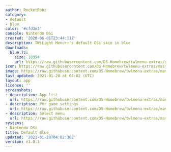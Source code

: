 ```yaml
---
author: RocketRobz
category:
- default
- blue
color: '#cfd3e3'
console: Nintendo DSi
created: '2020-06-01T23:44:11Z'
description: TWiLight Menu++'s default DSi skin in blue
downloads:
  blue.7z:
    size: 18394
    url: https://raw.githubusercontent.com/DS-Homebrew/twlmenu-extras/master/_nds/TWiLightMenu/dsimenu/themes/blue.7z
icon: https://raw.githubusercontent.com/DS-Homebrew/twlmenu-extras/master/_nds/TWiLightMenu/dsimenu/themes/meta/blue/icon.png
image: https://raw.githubusercontent.com/DS-Homebrew/twlmenu-extras/master/_nds/TWiLightMenu/dsimenu/themes/meta/blue/icon.png
last_updated: 2021-01-28 at 04:02 (UTC)
layout: app
license: ''
screenshots:
- description: App list
  url: https://raw.githubusercontent.com/DS-Homebrew/twlmenu-extras/master/_nds/TWiLightMenu/dsimenu/themes/meta/blue/screenshots/app-list.png
- description: Per game settings
  url: https://raw.githubusercontent.com/DS-Homebrew/twlmenu-extras/master/_nds/TWiLightMenu/dsimenu/themes/meta/blue/screenshots/per-game-settings.png
- description: Select menu
  url: https://raw.githubusercontent.com/DS-Homebrew/twlmenu-extras/master/_nds/TWiLightMenu/dsimenu/themes/meta/blue/screenshots/select-menu.png
systems:
- Nintendo DSi
title: Default Blue
updated: '2021-01-28T04:02:30Z'
version: v1.0.1
---
```

